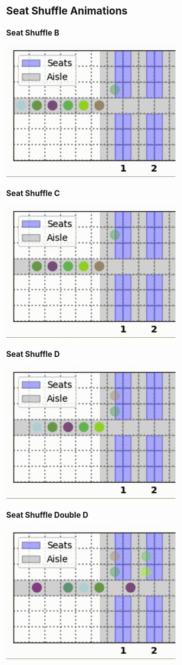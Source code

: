 # Seat Shuffle Animations

## Seat Shuffle B

![Seat Shuffle B](/Seat%20Shuffle%20B.gif)

## Seat Shuffle C

![Seat Shuffle C](/Seat%20Shuffle%20C.gif)

## Seat Shuffle D

![Seat Shuffle D](/Seat%20Shuffle%20D.gif)

## Seat Shuffle Double D

![Seat Shuffle Double D](/Seat%20Shuffle%20Double%20D.gif)
